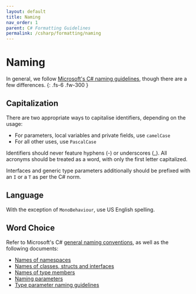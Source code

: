 ```yaml
---
layout: default
title: Naming
nav_order: 1
parent: C# Formatting Guidelines
permalink: /csharp/formatting/naming
---
```


# Naming
In general, we follow [Microsoft's C# naming guidelines](https://docs.microsoft.com/en-us/dotnet/standard/design-guidelines/naming-guidelines), though there are a few differences.
{: .fs-6 .fw-300 }

## Capitalization
There are two appropriate ways to capitalise identifiers, depending on the usage:
- For parameters, local variables and private fields, use `camelCase`
- For all other uses, use `PascalCase`

Identifiers should never feature hyphens (-) or underscores (\_). All acronyms should be treated as a word, with only the first letter capitalized.

Interfaces and generic type parameters additionally should be prefixed with an `I` or a `T` as per the C# norm.

## Language
With the exception of `MonoBehaviour`, use US English spelling.

## Word Choice
Refer to Microsoft's C# [general naming conventions](https://docs.microsoft.com/en-us/dotnet/standard/design-guidelines/general-naming-conventions), as well as the following documents:
- [Names of namespaces](https://docs.microsoft.com/en-us/dotnet/standard/design-guidelines/names-of-namespaces)
- [Names of classes, structs and interfaces](https://docs.microsoft.com/en-us/dotnet/standard/design-guidelines/names-of-classes-structs-and-interfaces)
- [Names of type members](https://docs.microsoft.com/en-us/dotnet/standard/design-guidelines/names-of-type-members)
- [Naming parameters](https://docs.microsoft.com/en-us/dotnet/standard/design-guidelines/naming-parameters)
- [Type parameter naming guidelines](https://docs.microsoft.com/en-us/dotnet/csharp/programming-guide/generics/generic-type-parameters#type-parameter-naming-guidelines)
